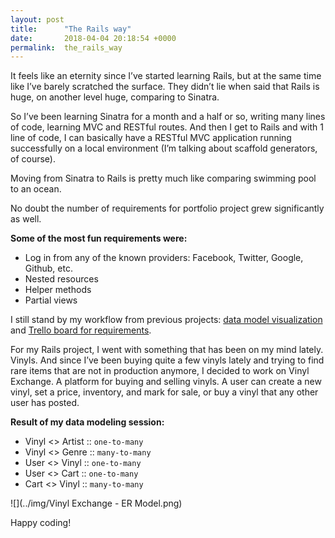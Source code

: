 ```yaml
---
layout: post
title:      "The Rails way"
date:       2018-04-04 20:18:54 +0000
permalink:  the_rails_way
---
```



It feels like an eternity since I’ve started learning Rails, but at the same time like I’ve barely scratched the surface. They didn’t lie when said that Rails is huge, on another level huge, comparing to Sinatra. 

So I’ve been learning Sinatra for a month and a half or so, writing many lines of code, learning MVC and RESTful routes. And then I get to Rails and with 1 line of code, I can basically have a RESTful MVC application running successfully on a local environment (I’m talking about scaffold generators, of course). 

Moving from Sinatra to Rails is pretty much like comparing swimming pool to an ocean.

No doubt the number of requirements for portfolio project grew significantly as well.

**Some of the most fun requirements were:**

* Log in from any of the known providers: Facebook, Twitter, Google, Github, etc. 
* Nested resources
* Helper methods
* Partial views

I still stand by my workflow from previous projects: [data model visualization](http://mindthequality.com/visualization_in_sinatra_portfolio_project) and [Trello board for requirements](http://mindthequality.com/cli_project_-_lessons_learned). 

For my Rails project, I went with something that has been on my mind lately. Vinyls. And since I’ve been buying quite a few vinyls lately and trying to find rare items that are not in production anymore, I decided to work on Vinyl Exchange. A platform for buying and selling vinyls. A user can create a new vinyl, set a price, inventory, and mark for sale, or buy a vinyl that any other user has posted. 

**Result of my data modeling session:**

* Vinyl <> Artist :: `one-to-many`
* Vinyl <> Genre :: `many-to-many`
* User <> Vinyl :: `one-to-many`
* User <> Cart :: `one-to-many`
* Cart <> Vinyl :: `many-to-many`


![](../img/Vinyl Exchange - ER Model.png)


Happy coding!

